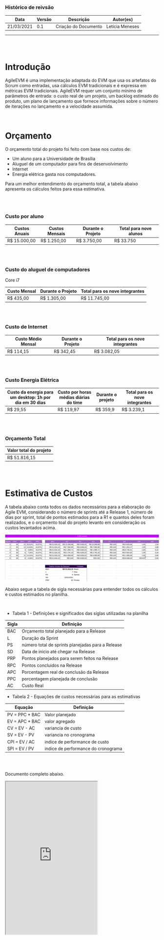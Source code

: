 ### Histórico de reivsão

| Data | Versão | Descrição | Autor(es)|
| -----|--------|-----------|-----------|
| 21/03/2021| 0.1 | Criação do Documento| Letícia Meneses|

----

<br/>
<br/>

# Introdução
AgileEVM é uma implementação adaptada do EVM que usa os artefatos do Scrum como entradas, usa cálculos EVM tradicionais e é expressa em métricas EVM tradicionais. AgileEVM requer um conjunto mínimo de parâmetros de entrada: o custo real de um projeto, um backlog estimado do produto, um plano de lançamento que fornece informações sobre o número de iterações no lançamento e a velocidade assumida.

<br/>

# Orçamento
O orçamento total do projeto foi feito com base nos custos de:
* Um aluno para a Universidade de Brasília
* Aluguel de um computador para fins de desenvolvimento
* Internet
* Energia elétrica gasta nos computadores.

Para um melhor entendimento do orçamento total, a tabela abaixo apresenta os cálculos feitos para essa estimativa.

<br/>
<br/>

### Custo por aluno

| Custos Anuais | Custos Mensais | Durante o Projeto | Total para nove alunos|
| ------ |------| ------| ------|
| R$ 15.000,00 | R$ 1.250,00 | R$ 3.750,00 | R$ 33.750 |

<br/>
<br/>

### Custo do aluguel de computadores

Core i7

| Custo Mensal | Durante o Projeto | Total para os nove integrantes |
| -----| -----| -----|
| R$ 435,00 | R$ 1.305,00 | R$ 11.745,00|

<br/>
<br/>

### Custo de Internet

| Custo Médio Mensal | Durante o Projeto | Total para os nove integrantes |
| --- | --- | ---- | 
| R$ 114,15 | R$ 342,45 | R$ 3.082,05 |

<br/>
<br/>

### Custo Energia Elétrica

| Custo da energia para um desktop: 1h por dia em 30 dias | Custo por horas médias diárias do time | Durante o projeto | Total para os nove integrantes |
| ---- | ---- | ---- |----|
| R$ 29,55 | R$ 119,97 | R$ 359,9 | R$ 3.239,1 |

<br/>
<br/>

### Orçamento Total


| Valor total do projeto|
|----|
|R$ 51.816,15|


<br/>

<br/>


# Estimativa de Custos

A tabela abaixo conta todos os dados necessários para a elaboração do Agile EVM, considerando o número de sprints até a Release 1, número de dias por sprint, total de pontos estimados para a R1 e quantos deles foram realizados, e o orçamento toal do projeto levanto em consideração os custos levantados acima.

![Agile-EVM](../../img/agile-evm.png)


Abaixo segue a tabela de sigla necessárias para entender todos os cálculos e custos estimados no planilha.

<br/>

- Tabela 1 - Definições e significados das siglas utilizadas na planilha

| Sigla | Definição |
| ----| ----|
| BAC | Orçamento total planejado para a Release |
| L | Duração da Sprint |
| PS | número total de sprints planejadas para a Release |
| SD | Data de inicio até chegar na Release |
| PRP | Pontos planejados para serem feitos na Release |
| RPC  | Pontos concluidos na Release |
| APC | Porcentagem real de conclusão da Release |
| PPC | porcentagem planejada de conclusão |
| AC | Custo Real | 

- Tabela 2 - Equações de custos necessárias para as estimativas

| Equação | Definição |
| ---- | ---- |
| PV =  PPC * BAC | Valor planejado |
| EV = APC * BAC | valor agregado |
| CV = EV - AC | variancia de custo |
| SV = EV - PV | variancia no cronograma |
| CPI = EV / AC | indice de performance de custo |
| SPI = EV / PV |  indice de performance do cronograma|

<br/>
<br/>

Documento completo abaixo.

<iframe weidth="200%" height="500" src="https://docs.google.com/spreadsheets/d/e/2PACX-1vQwAgC96ionjjLl9JorY3oZZ9QpzvFnSY70JgN7bdcVyYo7K-BWRwhoL-nkE7IFSm21dTafwCCKLCSa/pubhtml?widget=true&amp;headers=false"></iframe>